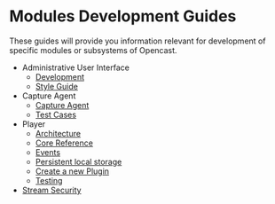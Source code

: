 Modules Development Guides
==========================

These guides will provide you information relevant for development of specific modules
or subsystems of Opencast.

- Administrative User Interface
    - [Development](admin-ui/development.md)
    - [Style Guide](admin-ui/style/index.md)
- Capture Agent
    - [Capture Agent](capture-agent/capture-agent.md)
    - [Test Cases](capture-agent/testcases.md)
- Player
    - [Architecture](player/architecture.md)
    - [Core Reference](player/core.reference.md)
    - [Events](player/events.md)
    - [Persistent local storage](player/storage.md)
    - [Create a new Plugin](player/plugin.development.md)
    - [Testing](player/testing.md)
- [Stream Security](stream-security.md)
